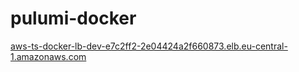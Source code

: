 # pulumi-docker

[aws-ts-docker-lb-dev-e7c2ff2-2e04424a2f660873.elb.eu-central-1.amazonaws.com](http://aws-ts-docker-lb-dev-e7c2ff2-2e04424a2f660873.elb.eu-central-1.amazonaws.com)
